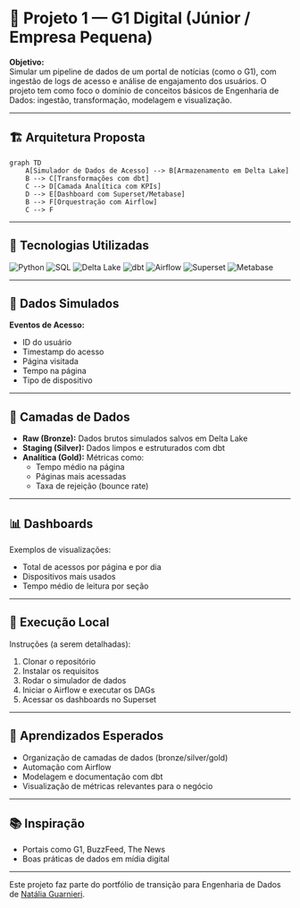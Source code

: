 # 🧩 Projeto 1 — G1 Digital (Júnior / Empresa Pequena)

**Objetivo:**  
Simular um pipeline de dados de um portal de notícias (como o G1), com ingestão de logs de acesso e análise de engajamento dos usuários. O projeto tem como foco o domínio de conceitos básicos de Engenharia de Dados: ingestão, transformação, modelagem e visualização.

---

## 🏗️ Arquitetura Proposta

```mermaid
graph TD
    A[Simulador de Dados de Acesso] --> B[Armazenamento em Delta Lake]
    B --> C[Transformações com dbt]
    C --> D[Camada Analítica com KPIs]
    D --> E[Dashboard com Superset/Metabase]
    B --> F[Orquestração com Airflow]
    C --> F
```

---

## 🔧 Tecnologias Utilizadas

<p align="left">
  <img src="https://img.shields.io/badge/Python-3776AB?style=for-the-badge&logo=python&logoColor=white" alt="Python" />
  <img src="https://img.shields.io/badge/SQL-003B57?style=for-the-badge&logo=postgresql&logoColor=white" alt="SQL" />
  <img src="https://img.shields.io/badge/Delta_Lake-0A74DA?style=for-the-badge&logo=databricks&logoColor=white" alt="Delta Lake" />
  <img src="https://img.shields.io/badge/dbt-FF694B?style=for-the-badge&logo=dbt&logoColor=white" alt="dbt" />
  <img src="https://img.shields.io/badge/Apache_Airflow-017CEE?style=for-the-badge&logo=apacheairflow&logoColor=white" alt="Airflow" />
  <img src="https://img.shields.io/badge/Apache_Superset-181717?style=for-the-badge&logo=apachesuperset&logoColor=white" alt="Superset" />
  <img src="https://img.shields.io/badge/Metabase-509EE3?style=for-the-badge&logo=metabase&logoColor=white" alt="Metabase" />
</p>

---

## 🧪 Dados Simulados

**Eventos de Acesso:**
- ID do usuário  
- Timestamp do acesso  
- Página visitada  
- Tempo na página  
- Tipo de dispositivo  

---

## 🧱 Camadas de Dados

- **Raw (Bronze):** Dados brutos simulados salvos em Delta Lake  
- **Staging (Silver):** Dados limpos e estruturados com dbt  
- **Analítica (Gold):** Métricas como:  
  - Tempo médio na página  
  - Páginas mais acessadas  
  - Taxa de rejeição (bounce rate)  

---

## 📊 Dashboards

Exemplos de visualizações:
- Total de acessos por página e por dia  
- Dispositivos mais usados  
- Tempo médio de leitura por seção  

---

## 🚀 Execução Local

Instruções (a serem detalhadas):
1. Clonar o repositório  
2. Instalar os requisitos  
3. Rodar o simulador de dados  
4. Iniciar o Airflow e executar os DAGs  
5. Acessar os dashboards no Superset  

---

## 📌 Aprendizados Esperados

- Organização de camadas de dados (bronze/silver/gold)  
- Automação com Airflow  
- Modelagem e documentação com dbt  
- Visualização de métricas relevantes para o negócio  

---

## 📚 Inspiração

- Portais como G1, BuzzFeed, The News  
- Boas práticas de dados em mídia digital  

---

Este projeto faz parte do portfólio de transição para Engenharia de Dados de [Natália Guarnieri](https://www.linkedin.com/in/nat%C3%A1lia-andrade-guarnieri-618778262/).
